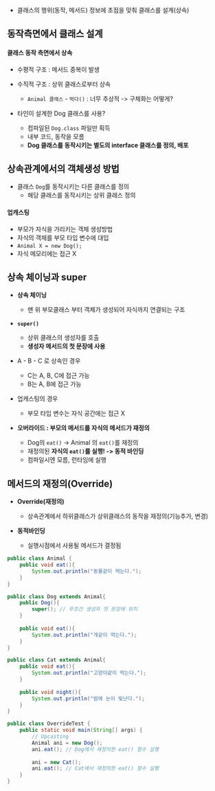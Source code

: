- 클래스의 행위(동작, 메서드) 정보에 초점을 맞춰 클래스를 설계(상속)

## 동작측면에서 클래스 설계
#### 클래스 동작 측면에서 상속
- 수평적 구조 : 메서드 중복이 발생
- 수직적 구조 : 상위 클래스로부터 상속
	- `Animal 클래스` - `먹다()` : 너무 추상적 -> 구체화는 어떻게?

- 타인이 설계한 Dog 클래스를 사용?
	- 컴파일된 `Dog.class` 파일만 획득
	- 내부 코드, 동작을 모름
	- **Dog 클래스를 동작시키는 별도의 interface 클래스를 정의, 배포**

## 상속관계에서의 객체생성 방법
- 클래스 `Dog`를 동작시키는 다른 클래스를 정의
	- 해당 클래스를 동작시키는 상위 클래스 정의

#### 업캐스팅
- 부모가 자식을 가리키는 객체 생성방법
- 자식의 객체를 부모 타입 변수에 대입
- `Animal X = new Dog();`
- 자식 메모리에는 접근 X

## 상속 체이닝과 super
- **상속 체이닝**
	- 맨 위 부모클래스 부터 객체가 생성되어 자식까지 연결되는 구조

- **`super()`**
	- 상위 클래스의 생성자를 호출
	- **생성자 메서드의 첫 문장에 사용**

- A - B - C 로 상속인 경우
	- C는 A, B, C에 접근 가능
	- B는 A, B에 접근 가능

- 업캐스팅의 경우
	- 부모 타입 변수는 자식 공간에는 접근 X

 - **오버라이드 : 부모의 메서드를 자식의 메서드가 재정의**
	- Dog의 `eat()` -> Animal 의 `eat()`를 재정의
	- 재정의된 **자식의 `eat()`를 실행! -> 동적 바인딩**
	- 컴파일시엔 모름, 런타임에 실행

## 메서드의 재정의(Override)
- **Override(재정의)**
	- 상속관계에서 하위클래스가 상위클래스의 동작을 재정의(기능추가, 변경)

- **동적바인딩**
	- 실행시점에서 사용될 메서드가 결정됨

```Java
public class Animal {  
    public void eat(){  
        System.out.println("동물같이 먹는다.");  
    }  
}
```

```Java
public class Dog extends Animal{  
    public Dog(){  
        super(); // 무조건 생성자 첫 문장에 위치  
    }  
  
    public void eat(){  
        System.out.println("개같이 먹는다.");  
    }  
}
```

```Java
public class Cat extends Animal{  
    public void eat(){  
        System.out.println("고양이같이 먹는다.");  
    }  
  
    public void night(){  
        System.out.println("밤에 눈이 빛난다.");  
    }  
}
```

```Java
public class OverrideTest {  
    public static void main(String[] args) {  
        // Upcasting  
        Animal ani = new Dog();  
        ani.eat(); // Dog에서 재정의한 eat() 함수 실행  
  
        ani = new Cat();  
        ani.eat(); // Cat에서 재정의한 eat() 함수 실행  
    }  
}
```

